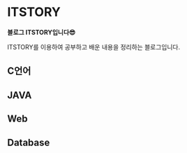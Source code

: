 # ITSTORY
**블로그 ITSTORY입니다😎**

ITSTORY를 이용하여 공부하고 배운 내용을 정리하는 블로그입니다.

## C언어

## JAVA

## Web

## Database